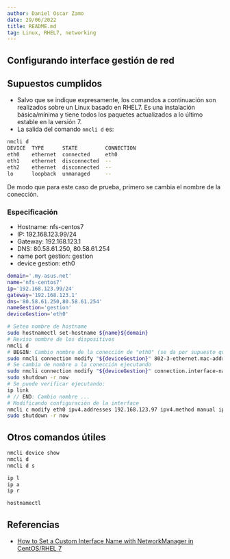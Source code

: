 ```yaml
---
author: Daniel Oscar Zamo
date: 29/06/2022
title: README.md
tag: Linux, RHEL7, networking
---
```


## Configurando interface gestión de red

## Supuestos cumplidos

- Salvo que se indique expresamente, los comandos a continuación son realizados sobre un Linux basado en RHEL7. Es una instalación básica/mínima y tiene todos los paquetes actualizados a lo último estable en la versión 7.
- La salida del comando `nmcli d` es:
```bash
nmcli d
DEVICE  TYPE      STATE         CONNECTION         
eth0    ethernet  connected     eth0 
eth1    ethernet  disconnected  --                 
eth2    ethernet  disconnected  --                 
lo      loopback  unmanaged     -- 
```
De modo que para este caso de prueba, primero se cambia el nombre de la conección. 

### Especificación

- Hostname: nfs-centos7
- IP: 192.168.123.99/24
- Gateway: 192.168.123.1
- DNS: 80.58.61.250, 80.58.61.254
- name port gestion: gestion
- device gestion: eth0

```bash
domain='.my-asus.net'
name='nfs-centos7'
ip='192.168.123.99/24'
gateway='192.168.123.1'
dns='80.58.61.250,80.58.61.254'
nameGestion='gestion'
deviceGestion='eth0'

# Seteo nombre de hostname
sudo hostnamectl set-hostname ${name}${domain}
# Reviso nombre de los dispositivos
nmcli d
# BEGIN: Cambio nombre de la conección de "eth0" (se da por supuesto que es inicialmente este nombre) a "gestion" (ver referencia)
sudo nmcli connection modify "${deviceGestion}" 802-3-ethernet.mac-address "$(ip link show ${deviceGestion}|tail -1|awk '{print $2}')"
# Se cambia de nombre a la conección ejecutando
sudo nmcli connection modify "${deviceGestion}" connection.interface-name "${nameGestion}"
sudo shutdown -r now
# Se puede verificar ejecutando:
ip link
# // END: Cambio nombre ...
# Modificando configuración de la interface
nmcli c modify eth0 ipv4.addresses 192.168.123.97 ipv4.method manual ipv4.gateway 192.168.123.1 ipv4.dns 8.8.8.8,8.8.4.4
sudo shutdown -r now
```

## Otros comandos útiles

```bash
nmcli device show
nmcli d
nmcli d s

ip l
ip a
ip r

hostnamectl
```

## Referencias

- [How to Set a Custom Interface Name with NetworkManager in CentOS/RHEL 7](https://www.thegeekdiary.com/how-to-set-a-custom-interface-name-with-networkmanager-in-centos-rhel-7/)
